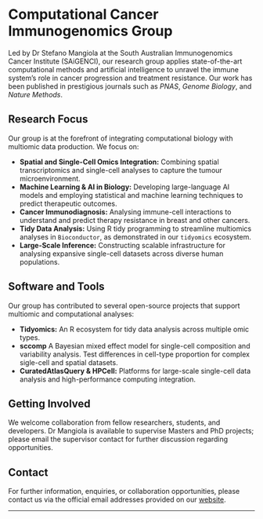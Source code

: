 # Computational Cancer Immunogenomics Group

Led by Dr Stefano Mangiola at the South Australian Immunogenomics Cancer Institute (SAiGENCI), our research group applies state-of-the-art computational methods and artificial intelligence to unravel the immune system’s role in cancer progression and treatment resistance. Our work has been published in prestigious journals such as *PNAS*, *Genome Biology*, and *Nature Methods*. 

## Research Focus

Our group is at the forefront of integrating computational biology with multiomic data production. We focus on:
- **Spatial and Single-Cell Omics Integration:** Combining spatial transcriptomics and single-cell analyses to capture the tumour microenvironment.
- **Machine Learning & AI in Biology:** Developing large-language AI models and employing statistical and machine learning techniques to predict therapeutic outcomes.
- **Cancer Immunodiagnosis:** Analysing immune-cell interactions to understand and predict therapy resistance in breast and other cancers.
- **Tidy Data Analysis:** Using R tidy programming to streamline multiomics analyses in `Bioconductor`, as demonstrated in our `tidyomics` ecosystem.
- **Large-Scale Inference:** Constructing scalable infrastructure for analysing expansive single-cell datasets across diverse human populations.

## Software and Tools

Our group has contributed to several open-source projects that support multiomic and computational analyses:
- **Tidyomics:** An R ecosystem for tidy data analysis across multiple omic types.
- **sccomp** A Bayesian mixed effect model for single-cell composition and variability analysis. Test differences in cell-type proportion for complex sigle-cell and spatial datasets.
- **CuratedAtlasQuery & HPCell:** Platforms for large-scale single-cell data analysis and high-performance computing integration.

## Getting Involved

We welcome collaboration from fellow researchers, students, and developers. Dr Mangiola is available to supervise Masters and PhD projects; please email the supervisor contact for further discussion regarding opportunities.

## Contact

For further information, enquiries, or collaboration opportunities, please contact us via the official email addresses provided on our [website](https://researchers.adelaide.edu.au/profile/stefano.mangiola#my-research).

---

